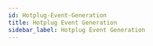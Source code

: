 ```yaml
---
id: Hotplug-Event-Generation
title: Hotplug Event Generation
sidebar_label: Hotplug Event Generation
---
```



#
